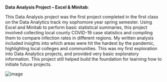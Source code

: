 **Data Analysis Project – Excel & Minitab**:

This Data Analysis project was the first project completed in the first class on the Data Analytics track my sophomore year spring semester. Using Excel and Minitab to perform basic statistical summaries, this project involved collecting local county COVID-19 case statistics and compiling them to compare infection rates in different regions. My written analysis included insights into which areas were hit the hardest by the pandemic, highlighting local colleges and communities. This was my first exploration into Data Analytics projects, and provided very basic exploratory information. This project still helped build the foundation for learning how to initiate future projects.

![image](https://user-images.githubusercontent.com/112569511/206597930-ff41dc32-d62a-4583-9e51-4d02244c743c.png)

